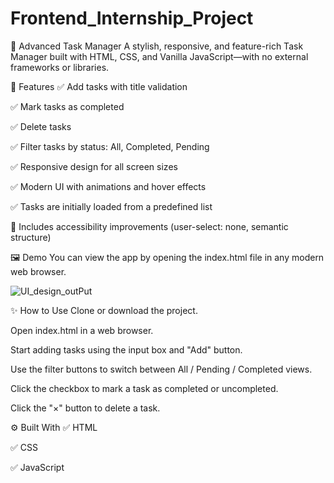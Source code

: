 # Frontend_Internship_Project
📝 Advanced Task Manager
A stylish, responsive, and feature-rich Task Manager built with HTML, CSS, and Vanilla JavaScript—with no external frameworks or libraries.

🚀 Features
✅ Add tasks with title validation

✅ Mark tasks as completed

✅ Delete tasks

✅ Filter tasks by status: All, Completed, Pending

✅ Responsive design for all screen sizes

✅ Modern UI with animations and hover effects

✅ Tasks are initially loaded from a predefined list

🧠 Includes accessibility improvements (user-select: none, semantic structure)

🖼️ Demo
You can view the app by opening the index.html file in any modern web browser.

![UI_design_outPut](https://github.com/user-attachments/assets/08960622-016e-4d65-95c0-27bbca53653a)

✨ How to Use
Clone or download the project.

Open index.html in a web browser.

Start adding tasks using the input box and "Add" button.

Use the filter buttons to switch between All / Pending / Completed views.

Click the checkbox to mark a task as completed or uncompleted.

Click the "×" button to delete a task.

⚙️ Built With
✅ HTML

✅ CSS

✅ JavaScript
